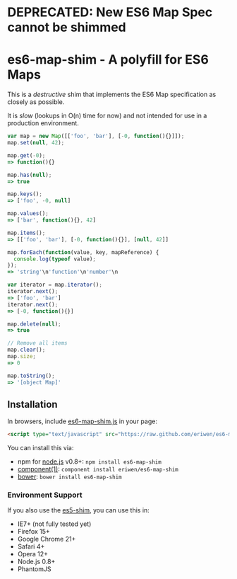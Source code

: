 # DEPRECATED: New ES6 Map Spec cannot be shimmed

# es6-map-shim - A polyfill for ES6 Maps
This is a *destructive* shim that implements the ES6 Map specification as closely as possible.

It is *slow* (lookups in O(n) time for now) and not intended for use in a production environment.

```js
var map = new Map([['foo', 'bar'], [-0, function(){}]]);
map.set(null, 42);

map.get(-0);
=> function(){}

map.has(null);
=> true

map.keys();
=> ['foo', -0, null]

map.values();
=> ['bar', function(){}, 42]

map.items();
=> [['foo', 'bar'], [-0, function(){}], [null, 42]]

map.forEach(function(value, key, mapReference) {
  console.log(typeof value);
});
=> 'string'\n'function'\n'number'\n

var iterator = map.iterator();
iterator.next();
=> ['foo', 'bar']
iterator.next();
=> [-0, function(){}]

map.delete(null);
=> true

// Remove all items
map.clear();
map.size;
=> 0

map.toString();
=> '[object Map]'
```

## Installation
In browsers, include [es6-map-shim.js](https://github.com/eriwen/es6-map-shim/downloads) in your page:

```html
<script type="text/javascript" src="https://raw.github.com/eriwen/es6-map-shim/master/es6-map-shim.js"></script>
```

You can install this via:

 * npm for [node.js](http://nodejs.org) v0.8+: `npm install es6-map-shim`
 * [component(1)](https://github.com/component/component): `component install eriwen/es6-map-shim`
 * [bower](http://twitter.github.com/bower/): `bower install es6-map-shim`

### Environment Support
If you also use the [es5-shim](https://github.com/kriskowal/es5-shim), you can use this in:

 * IE7+ (not fully tested yet)
 * Firefox 15+
 * Google Chrome 21+
 * Safari 4+
 * Opera 12+
 * Node.js 0.8+
 * PhantomJS

